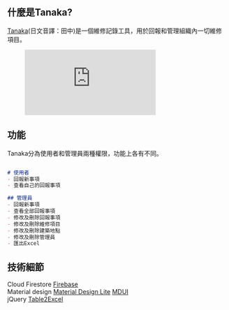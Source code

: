 ## 什麼是Tanaka?

[Tanaka](https://yuenhk.github.io/Tanaka)(日文音譯：田中)是一個維修記錄工具，用於回報和管理組織內一切維修項目。

<figure class="video_container">
  <iframe src="https://youtu.be/sC49RAow340" frameborder="0" allowfullscreen="true"> </iframe>
</figure>

## 功能

Tanaka分為使用者和管理員兩種權限，功能上各有不同。

```markdown

# 使用者
- 回報新事項
- 查看自己的回報事項

## 管理員
- 回報新事項
- 查看全部回報事項
- 修改及刪除回報事項
- 修改及刪除維修項目
- 修改及刪除建築地點
- 修改及刪除管理員
- 匯出Excel

```

## 技術細節

Cloud Firestore [Firebase](https://firebase.google.com/)   
Material design [Material Design Lite](https://getmdl.io/) [MDUI](https://github.com/zdhxiong/mdui)  
jQuery [Table2Excel](https://github.com/rainabba/jquery-table2excel)  

